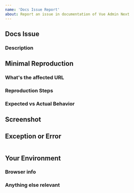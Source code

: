 ```yaml
---
name: 'Docs Issue Report'
about: Report an issue in documentation of Vue Admin Next
---
```


## Docs Issue

### Description

<!-- A clear and concise description of the problem... -->

## Minimal Reproduction

### What's the affected URL

<!-- the affected URL... -->

### Reproduction Steps

<!-- If applicable please list the steps to take to reproduce the issue... -->

### Expected vs Actual Behavior

<!-- If applicable please describe the difference between the expected and actual behavior after following the repro steps... -->

## Screenshot

<!-- Often a screenshot can help to capture the issue better than a long description... -->

## Exception or Error

```plain

```

## Your Environment

### Browser info

<!-- Is this a browser specific issue? If so, please specify the device, browser, and version. -->

### Anything else relevant

<!-- Please provide additional info if necessary. -->
